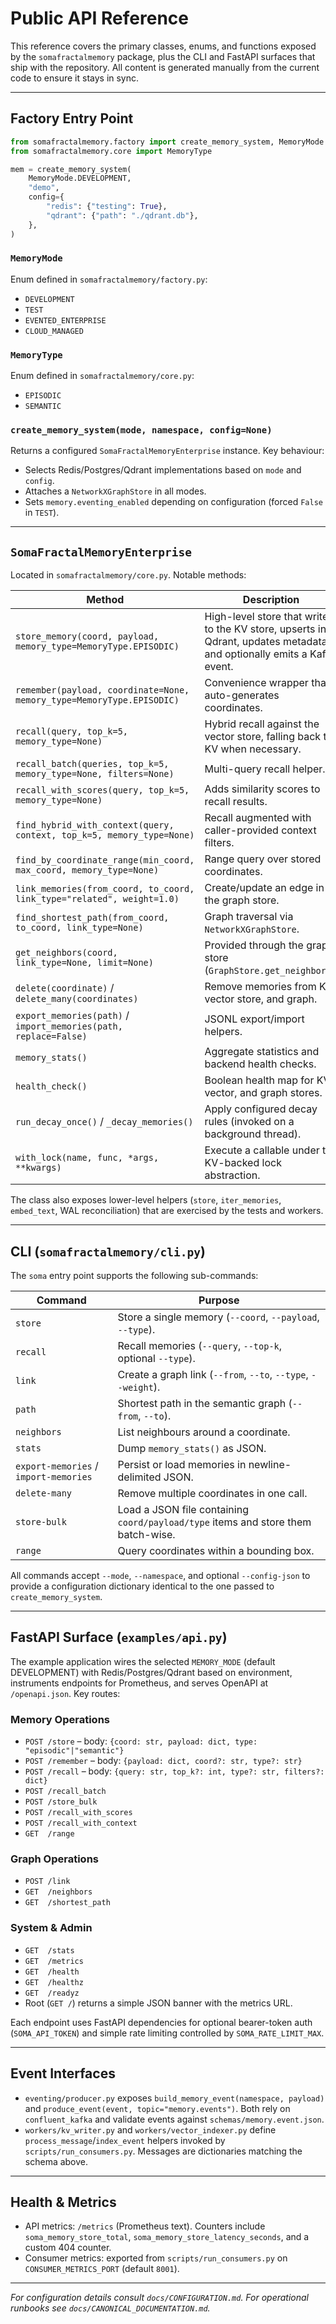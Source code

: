 # Public API Reference

This reference covers the primary classes, enums, and functions exposed by the `somafractalmemory` package, plus the CLI and FastAPI surfaces that ship with the repository. All content is generated manually from the current code to ensure it stays in sync.

---

## Factory Entry Point
```python
from somafractalmemory.factory import create_memory_system, MemoryMode
from somafractalmemory.core import MemoryType

mem = create_memory_system(
    MemoryMode.DEVELOPMENT,
    "demo",
    config={
        "redis": {"testing": True},
        "qdrant": {"path": "./qdrant.db"},
    },
)
```

### `MemoryMode`
Enum defined in `somafractalmemory/factory.py`:
- `DEVELOPMENT`
- `TEST`
- `EVENTED_ENTERPRISE`
- `CLOUD_MANAGED`

### `MemoryType`
Enum defined in `somafractalmemory/core.py`:
- `EPISODIC`
- `SEMANTIC`

### `create_memory_system(mode, namespace, config=None)`
Returns a configured `SomaFractalMemoryEnterprise` instance. Key behaviour:
- Selects Redis/Postgres/Qdrant implementations based on `mode` and `config`.
- Attaches a `NetworkXGraphStore` in all modes.
- Sets `memory.eventing_enabled` depending on configuration (forced `False` in `TEST`).

---

## `SomaFractalMemoryEnterprise`
Located in `somafractalmemory/core.py`. Notable methods:

| Method | Description |
|--------|-------------|
| `store_memory(coord, payload, memory_type=MemoryType.EPISODIC)` | High-level store that writes to the KV store, upserts into Qdrant, updates metadata, and optionally emits a Kafka event. |
| `remember(payload, coordinate=None, memory_type=MemoryType.EPISODIC)` | Convenience wrapper that auto-generates coordinates. |
| `recall(query, top_k=5, memory_type=None)` | Hybrid recall against the vector store, falling back to KV when necessary. |
| `recall_batch(queries, top_k=5, memory_type=None, filters=None)` | Multi-query recall helper. |
| `recall_with_scores(query, top_k=5, memory_type=None)` | Adds similarity scores to recall results. |
| `find_hybrid_with_context(query, context, top_k=5, memory_type=None)` | Recall augmented with caller-provided context filters. |
| `find_by_coordinate_range(min_coord, max_coord, memory_type=None)` | Range query over stored coordinates. |
| `link_memories(from_coord, to_coord, link_type="related", weight=1.0)` | Create/update an edge in the graph store. |
| `find_shortest_path(from_coord, to_coord, link_type=None)` | Graph traversal via `NetworkXGraphStore`. |
| `get_neighbors(coord, link_type=None, limit=None)` | Provided through the graph store (`GraphStore.get_neighbors`). |
| `delete(coordinate)` / `delete_many(coordinates)` | Remove memories from KV, vector store, and graph. |
| `export_memories(path)` / `import_memories(path, replace=False)` | JSONL export/import helpers. |
| `memory_stats()` | Aggregate statistics and backend health checks. |
| `health_check()` | Boolean health map for KV, vector, and graph stores. |
| `run_decay_once()` / `_decay_memories()` | Apply configured decay rules (invoked on a background thread). |
| `with_lock(name, func, *args, **kwargs)` | Execute a callable under the KV-backed lock abstraction. |

The class also exposes lower-level helpers (`store`, `iter_memories`, `embed_text`, WAL reconciliation) that are exercised by the tests and workers.

---

## CLI (`somafractalmemory/cli.py`)
The `soma` entry point supports the following sub-commands:

| Command | Purpose |
|---------|---------|
| `store` | Store a single memory (`--coord`, `--payload`, `--type`). |
| `recall` | Recall memories (`--query`, `--top-k`, optional `--type`). |
| `link` | Create a graph link (`--from`, `--to`, `--type`, `--weight`). |
| `path` | Shortest path in the semantic graph (`--from`, `--to`). |
| `neighbors` | List neighbours around a coordinate. |
| `stats` | Dump `memory_stats()` as JSON. |
| `export-memories` / `import-memories` | Persist or load memories in newline-delimited JSON. |
| `delete-many` | Remove multiple coordinates in one call. |
| `store-bulk` | Load a JSON file containing `coord/payload/type` items and store them batch-wise. |
| `range` | Query coordinates within a bounding box. |

All commands accept `--mode`, `--namespace`, and optional `--config-json` to provide a configuration dictionary identical to the one passed to `create_memory_system`.

---

## FastAPI Surface (`examples/api.py`)
The example application wires the selected `MEMORY_MODE` (default DEVELOPMENT) with Redis/Postgres/Qdrant based on environment, instruments endpoints for Prometheus, and serves OpenAPI at `/openapi.json`. Key routes:

### Memory Operations
- `POST /store` – body: `{coord: str, payload: dict, type: "episodic"|"semantic"}`
- `POST /remember` – body: `{payload: dict, coord?: str, type?: str}`
- `POST /recall` – body: `{query: str, top_k?: int, type?: str, filters?: dict}`
- `POST /recall_batch`
- `POST /store_bulk`
- `POST /recall_with_scores`
- `POST /recall_with_context`
- `GET  /range`

### Graph Operations
- `POST /link`
- `GET  /neighbors`
- `GET  /shortest_path`

### System & Admin
- `GET  /stats`
- `GET  /metrics`
- `GET  /health`
- `GET  /healthz`
- `GET  /readyz`
- Root (`GET /`) returns a simple JSON banner with the metrics URL.

Each endpoint uses FastAPI dependencies for optional bearer-token auth (`SOMA_API_TOKEN`) and simple rate limiting controlled by `SOMA_RATE_LIMIT_MAX`.

---

## Event Interfaces
- `eventing/producer.py` exposes `build_memory_event(namespace, payload)` and `produce_event(event, topic="memory.events")`. Both rely on `confluent_kafka` and validate events against `schemas/memory.event.json`.
- `workers/kv_writer.py` and `workers/vector_indexer.py` define `process_message`/`index_event` helpers invoked by `scripts/run_consumers.py`. Messages are dictionaries matching the schema above.

---

## Health & Metrics
- API metrics: `/metrics` (Prometheus text). Counters include `soma_memory_store_total`, `soma_memory_store_latency_seconds`, and a custom 404 counter.
- Consumer metrics: exported from `scripts/run_consumers.py` on `CONSUMER_METRICS_PORT` (default `8001`).

---

*For configuration details consult `docs/CONFIGURATION.md`. For operational runbooks see `docs/CANONICAL_DOCUMENTATION.md`.*

